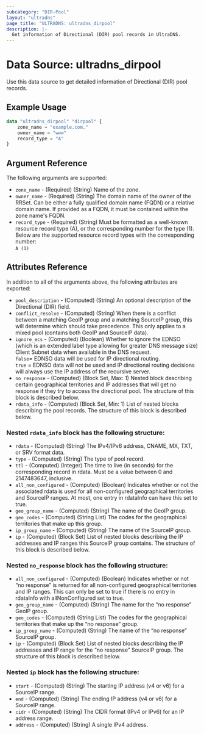 ```yaml
---
subcategory: "DIR-Pool"
layout: "ultradns"
page_title: "ULTRADNS: ultradns_dirpool"
description: |-
  Get information of Directional (DIR) pool records in UltraDNS.
---
```


# Data Source: ultradns_dirpool

Use this data source to get detailed information of Directional (DIR) pool records.

## Example Usage

```terraform
data "ultradns_dirpool" "dirpool" {
    zone_name = "example.com."
    owner_name = "www"
    record_type = "A"
}
```


## Argument Reference

The following arguments are supported:

* `zone_name` - (Required) (String) Name of the zone.
* `owner_name` - (Required) (String) The domain name of the owner of the RRSet. Can be either a fully qualified domain name (FQDN) or a relative domain name. If provided as a FQDN, it must be contained within the zone name's FQDN.
* `record_type` - (Required) (String) Must be formatted as a well-known resource record type (A), or the corresponding number for the type (1).<br/>
Below are the supported resource record types with the corresponding number:<br/>
`A (1)`


## Attributes Reference

In addition to all of the arguments above, the following attributes are exported:

* `pool_description` - (Computed) (String) An optional description of the Directional (DIR) field.
* `conflict_resolve` - (Computed) (String) When there is a conflict between a matching GeoIP group and a matching SourceIP group, this will determine which should take precedence. This only applies to a mixed pool (contains both GeoIP and SourceIP data).
* `ignore_ecs` - (Computed) (Boolean) Whether to ignore the EDNSO (which is an extended label type allowing for greater DNS message size) Client Subnet data when available in the DNS request.</br>
`false`= EDNSO data will be used for IP directional routing.</br>
`true` = EDNSO data will not be used and IP directional routing decisions will always use the IP address of the recursive server.
* `no_response` - (Computed) (Block Set, Max: 1) Nested block describing certain geographical territories and IP addresses that will get no response if they try to access the directional pool. The structure of this block is described below.
* `rdata_info` - (Computed) (Block Set, Min: 1) List of nested blocks describing the pool records. The structure of this block is described below.

### Nested `rdata_info` block has the following structure:

* `rdata` - (Computed) (String) The IPv4/IPv6 address, CNAME, MX, TXT, or SRV format data.
* `type` - (Computed) (String) The type of pool record.
* `ttl` - (Computed) (Integer) The time to live (in seconds) for the corresponding record in rdata. Must be a value between 0 and 2147483647, inclusive.
* `all_non_configured` - (Computed) (Boolean) Indicates whether or not the associated rdata is used for all non-configured geographical territories and SourceIP ranges. At most, one entry in rdataInfo can have this set to true.
* `geo_group_name` - (Computed) (String) The name of the GeoIP group.
* `geo_codes` - (Computed) (String List) The codes for the geographical territories that make up this group.
* `ip_group_name` - (Computed) (String) The name of the SourceIP group.
* `ip` - (Computed) (Block Set) List of nested blocks describing the IP addresses and IP ranges this SourceIP group contains. The structure of this block is described below.

### Nested `no_response` block has the following structure:

* `all_non_configured` - (Computed) (Boolean) Indicates whether or not “no response” is returned for all non-configured geographical territories and IP ranges. This can only be set to true if there is no entry in rdataInfo with allNonConfigured set to true.
* `geo_group_name` - (Computed) (String) The name for the “no response” GeoIP group.
* `geo_codes` - (Computed) (String List) The codes for the geographical territories that make up the “no response” group.
* `ip_group_name` - (Computed) (String) The name of the “no response” SourceIP group.
* `ip` - (Computed) (Block Set) List of nested blocks describing the IP addresses and IP range for the “no response” SourceIP group. The structure of this block is described below.

### Nested `ip` block has the following structure:

* `start` - (Computed) (String) The starting IP address (v4 or v6) for a SourceIP range.
* `end` - (Computed) (String) The ending IP address (v4 or v6) for a SourceIP range.
* `cidr` - (Computed) (String) The CIDR format (IPv4 or IPv6) for an IP address range.
* `address` - (Computed) (String) A single IPv4 address.
